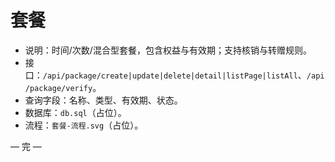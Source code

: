 # 套餐

- 说明：时间/次数/混合型套餐，包含权益与有效期；支持核销与转赠规则。
- 接口：`/api/package/create|update|delete|detail|listPage|listAll`、`/api/package/verify`。
- 查询字段：名称、类型、有效期、状态。
- 数据库：`db.sql`（占位）。
- 流程：`套餐-流程.svg`（占位）。

— 完 —